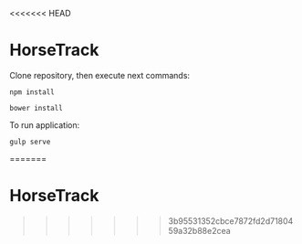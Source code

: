 <<<<<<< HEAD
# HorseTrack
Clone repository, then execute next commands:

```
npm install
```
```
bower install
```

To run application:
```
gulp serve
```
=======
# HorseTrack
>>>>>>> 3b95531352cbce7872fd2d7180459a32b88e2cea

